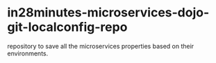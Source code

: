 # in28minutes-microservices-dojo-git-localconfig-repo
repository to save all the microservices properties based on their environments.
